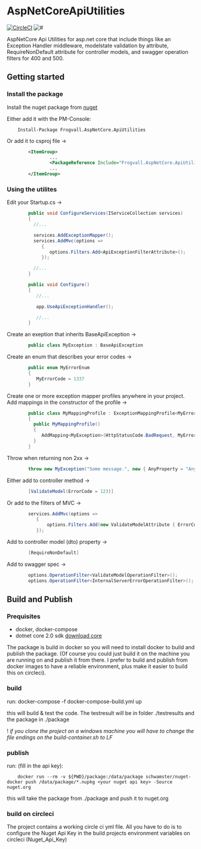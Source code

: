 # AspNetCoreApiUtilities

[![CircleCI](https://circleci.com/gh/schwamster/HttpService.svg?style=shield&circle-token)](https://circleci.com/gh/Frogvall/AspNetCoreApiUtilities)
![#](https://img.shields.io/nuget/v/Frogvall.AspNetCore.ApiUtilities.svg)

AspNetCore Api Utilities for asp.net core that include things like an Exception Handler middleware, modelstate validation by attribute, RequireNonDefault attribute for controller models, and swagger operation filters for 400 and 500.

## Getting started

### Install the package
Install the nuget package from [nuget](https://www.nuget.org/packages/Frogvall.AspNetCore.ApiUtilities/)

Either add it with the PM-Console:

        Install-Package Frogvall.AspNetCore.ApiUtilities

Or add it to csproj file ->
```xml
        <ItemGroup>
                ...
                <PackageReference Include="Frogvall.AspNetCore.ApiUtilities" Version="x.y.z" />
                ...
        </ItemGroup>
```
### Using the utilites

Edit your Startup.cs ->
```cs
        public void ConfigureServices(IServiceCollection services)
        {
          //...

          services.AddExceptionMapper();
          services.AddMvc(options =>
             {
                options.Filters.Add<ApiExceptionFilterAttribute>();
             });

          //...
        }

        public void Configure()
        {
           //...

           app.UseApiExceptionHandler();

           //...
        }
```
Create an exeption that inherits BaseApiException ->
```cs
        public class MyException : BaseApiException
```

Create an enum that describes your error codes ->
```cs
        public enum MyErrorEnum
        {
           MyErrorCode = 1337
        }
```

Create one or more exception mapper profiles anywhere in your project. Add mappings in the constructor of the profile ->
```cs
        public class MyMappingProfile : ExceptionMappingProfile<MyErrorEnum>
        {
          public MyMappingProfile()
          {
             AddMapping<MyException>(HttpStatusCode.BadRequest, MyErrorEnum.MyErrorCode);
          }
        }
```
Throw when returning non 2xx ->
```cs
        throw new MyException("Some message.", new { AnyProperty = "AnyValue."});
```
Either add to controller method ->
```cs
        [ValidateModel(ErrorCode = 123)]
```
Or add to the filters of MVC ->
```cs
        services.AddMvc(options =>
           {
               options.Filters.Add(new ValidateModelAttribute { ErrorCode = 123 } );
           });
```

Add to controller model (dto) property ->
```cs
        [RequireNonDefault]
```
Add to swagger spec ->
```cs
        options.OperationFilter<ValidateModelOperationFilter>();
        options.OperationFilter<InternalServerErrorOperationFilter>();
```

## Build and Publish

### Prequisites

* docker, docker-compose
* dotnet core 2.0 sdk  [download core](https://www.microsoft.com/net/core)

The package is build in docker so you will need to install docker to build and publish the package.
(Of course you could just build it on the machine you are running on and publish it from there.
I prefer to build and publish from docker images to have a reliable environment, plus make it easier
to build this on circleci).

### build

run:
        docker-compose -f docker-compose-build.yml up

this will build & test the code. The testresult will be in folder ./testresults and the package in ./package

! *if you clone the project on a windows machine you will have to change the file endings on the build-container.sh to LF*

### publish

run: (fill in the api key):

        docker run --rm -v ${PWD}/package:/data/package schwamster/nuget-docker push /data/package/*.nupkg <your nuget api key> -Source nuget.org

this will take the package from ./package and push it to nuget.org

### build on circleci

The project contains a working circle ci yml file. All you have to do is to configure the Nuget Api Key in the build projects environment variables on circleci (Nuget_Api_Key)


